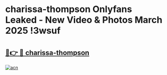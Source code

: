 # charissa-thompson Onlyfans Leaked - New Video & Photos March 2025 !3wsuf

# <h2><a href="https://pd19rw.iuczelnia.edu.pl?title=charissa-thompson&ref=3wsuf">🔗👉 🔴 charissa-thompson</a></h2>

[![acn](https://github.com/user-attachments/assets/0f9c940e-d8b0-45ae-aac7-cd30a18b3e1c)](https://pd19rw.iuczelnia.edu.pl?title=charissa-thompson&ref=3wsuf)

